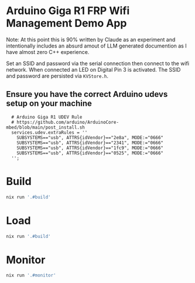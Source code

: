 # Arduino Giga R1 FRP Wifi Management Demo App
Note: At this point this is 90% written by Claude as an experiment and
intentionally includes an absurd amout of LLM generated documention as I have
almost zero C++ experience.

Set an SSID and password via the serial connection then connect to the wifi
network. When connected an LED on Digital Pin 3 is activated. The SSID and
password are persisted via `KVStore.h`.

## Ensure you have the correct Arduino udevs setup on your machine

```
  # Arduino Giga R1 UDEV Rule
  # https://github.com/arduino/ArduinoCore-mbed/blob/main/post_install.sh
  services.udev.extraRules = ''
    SUBSYSTEMS=="usb", ATTRS{idVendor}=="2e8a", MODE:="0666"
    SUBSYSTEMS=="usb", ATTRS{idVendor}=="2341", MODE:="0666"
    SUBSYSTEMS=="usb", ATTRS{idVendor}=="1fc9", MODE:="0666"
    SUBSYSTEMS=="usb", ATTRS{idVendor}=="0525", MODE:="0666"
  '';
```

# Build

```bash
nix run '.#build'
```

# Load

```bash
nix run '.#build'
```

# Monitor

```bash
nix run '.#monitor'
```
